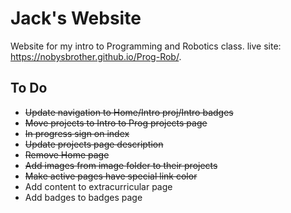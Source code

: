 # Jack's Website
Website for my intro to Programming and Robotics class.
live site: https://nobysbrother.github.io/Prog-Rob/.

## To Do
* ~~Update navigation to Home/Intro proj/Intro badges~~
* ~~Move projects to Intro to Prog projects page~~
* ~~In progress sign on index~~
* ~~Update projects page description~~
* ~~Remove Home page~~
* ~~Add images from image folder to their projects~~
* ~~Make active pages have special link color~~
* Add content to extracurricular page
* Add badges to badges page